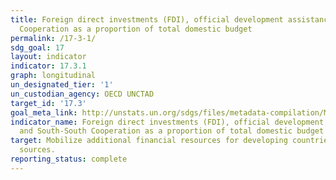 ```yaml
---
title: Foreign direct investments (FDI), official development assistance and South-South
  Cooperation as a proportion of total domestic budget
permalink: /17-3-1/
sdg_goal: 17
layout: indicator
indicator: 17.3.1
graph: longitudinal
un_designated_tier: '1'
un_custodian_agency: OECD UNCTAD
target_id: '17.3'
goal_meta_link: http://unstats.un.org/sdgs/files/metadata-compilation/Metadata-Goal-17.pdf
indicator_name: Foreign direct investments (FDI), official development assistance
  and South-South Cooperation as a proportion of total domestic budget
target: Mobilize additional financial resources for developing countries from multiple
  sources.
reporting_status: complete
---
```

